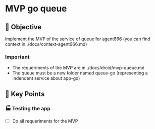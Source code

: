 # MVP go queue

## 🎯 Objective

<!-- Brief description of what needs to be accomplished -->

Implement the MVP of the service of queue for agent666 (you can find context in ./docs/context-agent666.md)

### Important
- The requeriments of the MVP are in ./docs/droid/mvp-queue.md
- The queue must be a new folder named queue-go (representing a indendent service about app-go)

## 🔑 Key Points

### 🏭 Testing the app

<!-- Key point what needs to be accomplished, representing the idea of this Task -->

- [ ] Do all requeriments for the MVP

